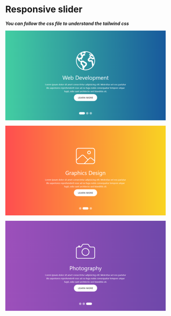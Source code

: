 # Responsive slider

**_You can follow the css file to understand the tailwind css_**

![web](web.png)

![graphics](graphics.png)

![photography](photography.png)
